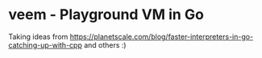 # veem - Playground VM in Go

Taking ideas from https://planetscale.com/blog/faster-interpreters-in-go-catching-up-with-cpp and others :)
